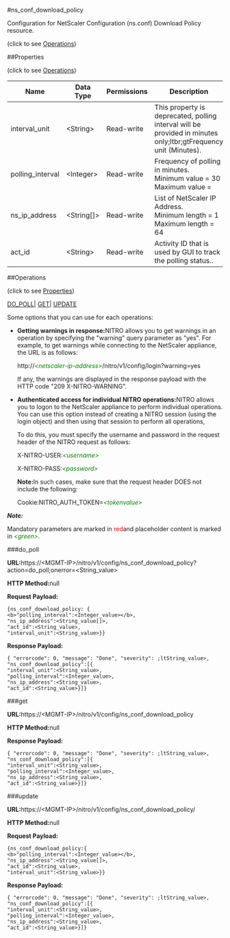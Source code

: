 #ns_conf_download_policy



Configuration for NetScaler Configuration (ns.conf) Download Policy resource.

<span>(click to see [Operations](#operations))</span>



##Properties 

<span>(click to see [Operations](#operations))</span>





<table><thead><tr><th>Name</th><th>Data Type</th><th>Permissions</th><th>Description</th></tr></thead><tbody><tr><td>interval_unit</td><td>&lt;String></td><td>Read-write</td><td>This property is deprecated, polling interval will be provided in minutes only;ltbr;gtFrequency unit (Minutes).</td></tr><tr><td>polling_interval</td><td>&lt;Integer></td><td>Read-write</td><td>Frequency of polling in minutes.<br>Minimum value = 30<br>Maximum value =</td></tr><tr><td>ns_ip_address</td><td>&lt;String[]></td><td>Read-write</td><td>List of NetScaler IP Address.<br>Minimum length = 1<br>Maximum length = 64</td></tr><tr><td>act_id</td><td>&lt;String></td><td>Read-write</td><td>Activity ID that is used by GUI to track the polling status..</td></tr></tbody></table>

##Operations 

<span>(click to see [Properties](#properties))</span>





[DO_POLL](#do)| [GET](#get)| [UPDATE](#update)





Some options that you can use for each operations:

<ul><li><p><b>Getting warnings in response:</b>NITRO allows you to get warnings in an operation by specifying the "warning" query parameter as "yes". For example, to get warnings while connecting to the NetScaler appliance, the URL is as follows:</p><p>http://<span style="color:green;font-style:italic;">&lt;netscaler-ip-address&gt;</span>/nitro/v1/config/login?warning=yes</p><p>If any, the warnings are displayed in the response payload with the HTTP code "209 X-NITRO-WARNING".</p></li><li><p><b>Authenticated access for individual NITRO operations:</b>NITRO allows you to logon to the NetScaler appliance to perform individual operations. You can use this option instead of creating a NITRO session (using the login object) and then using that session to perform all operations,</p><p>To do this, you must specify the username and password in the request header of the NITRO request as follows:</p><p>X-NITRO-USER:<span style="color:green;font-style:italic;">&lt;username&gt;</span></p><p>X-NITRO-PASS:<span style="color:green;font-style:italic;">&lt;password&gt;</span></p><p><b>Note:</b>In such cases, make sure that the request header DOES not include the following:</p><p>Cookie:NITRO_AUTH_TOKEN=<span style="color:green;font-style:italic;">&lt;tokenvalue&gt;</span></p></li></ul>







***Note:*** 

Mandatory parameters are marked in <span style="color:#FF0000;">red</span>and placeholder content is marked in <span style="color:green;font-style:italic">&lt;green&gt;</span>.



###do_poll







<b>URL:</b>https://&lt;MGMT-IP&gt;/nitro/v1/config/ns_conf_download_policy?action=do_poll;onerror=&lt;String_value&gt;

<b>HTTP Method:</b>null

<b>Request Payload: </b>
```
{ns_conf_download_policy: {
<b>"polling_interval":<Integer_value></b>,
"ns_ip_address":<String_value[]>,
"act_id":<String_value>,
"interval_unit":<String_value>}}
```

<b>Response Payload: </b>
```
{ "errorcode": 0, "message": "Done", "severity": ;ltString_value>, "ns_conf_download_policy":[{
"interval_unit":<String_value>,
"polling_interval":<Integer_value>,
"ns_ip_address":<String_value>,
"act_id":<String_value>}]}
```







###get







<b>URL:</b>https://&lt;MGMT-IP&gt;/nitro/v1/config/ns_conf_download_policy

<b>HTTP Method:</b>null

<b>Response Payload: </b>
```
{ "errorcode": 0, "message": "Done", "severity": ;ltString_value>, "ns_conf_download_policy":[{
"interval_unit":<String_value>,
"polling_interval":<Integer_value>,
"ns_ip_address":<String_value>,
"act_id":<String_value>}]}
```







###update







<b>URL:</b>https://&lt;MGMT-IP&gt;/nitro/v1/config/ns_conf_download_policy/

<b>HTTP Method:</b>null

<b>Request Payload: </b>
```
{ns_conf_download_policy:{
<b>"polling_interval":<Integer_value></b>,
"ns_ip_address":<String_value[]>,
"act_id":<String_value>,
"interval_unit":<String_value>}}
```

<b>Response Payload: </b>
```
{ "errorcode": 0, "message": "Done", "severity": ;ltString_value>, "ns_conf_download_policy":[{
"interval_unit":<String_value>,
"polling_interval":<Integer_value>,
"ns_ip_address":<String_value>,
"act_id":<String_value>}]}
```







